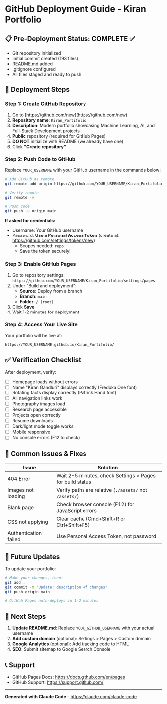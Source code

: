 # GitHub Deployment Guide - Kiran Portfolio

## 📋 Pre-Deployment Status: COMPLETE ✅

- Git repository initialized
- Initial commit created (193 files)
- README.md added
- .gitignore configured
- All files staged and ready to push

## 🚀 Deployment Steps

### Step 1: Create GitHub Repository

1. Go to [https://github.com/new](https://github.com/new)
2. **Repository name**: `Kiran_Portifolio`
3. **Description**: Modern portfolio showcasing Machine Learning, AI, and Full-Stack Development projects
4. **Public** repository (required for GitHub Pages)
5. **DO NOT** initialize with README (we already have one)
6. Click **"Create repository"**

### Step 2: Push Code to GitHub

Replace `YOUR_USERNAME` with your GitHub username in the commands below:

```bash
# Add GitHub as remote
git remote add origin https://github.com/YOUR_USERNAME/Kiran_Portifolio.git

# Verify remote
git remote -v

# Push code
git push -u origin main
```

**If asked for credentials:**
- Username: Your GitHub username
- Password: **Use a Personal Access Token** (create at: https://github.com/settings/tokens/new)
  - Scopes needed: `repo`
  - Save the token securely!

### Step 3: Enable GitHub Pages

1. Go to repository settings: `https://github.com/YOUR_USERNAME/Kiran_Portifolio/settings/pages`
2. Under "Build and deployment":
   - **Source**: Deploy from a branch
   - **Branch**: `main`
   - **Folder**: `/ (root)`
3. Click **Save**
4. Wait 1-2 minutes for deployment

### Step 4: Access Your Live Site

Your portfolio will be live at:
```
https://YOUR_USERNAME.github.io/Kiran_Portifolio/
```

## ✅ Verification Checklist

After deployment, verify:

- [ ] Homepage loads without errors
- [ ] Name "Kiran Gandluri" displays correctly (Fredoka One font)
- [ ] Rotating facts display correctly (Patrick Hand font)
- [ ] All navigation links work
- [ ] Photography images load
- [ ] Research page accessible
- [ ] Projects open correctly
- [ ] Resume downloads
- [ ] Dark/light mode toggle works
- [ ] Mobile responsive
- [ ] No console errors (F12 to check)

## 🔧 Common Issues & Fixes

| Issue | Solution |
|-------|----------|
| 404 Error | Wait 2-5 minutes, check Settings > Pages for build status |
| Images not loading | Verify paths are relative (`./assets/` not `/assets/`) |
| Blank page | Check browser console (F12) for JavaScript errors |
| CSS not applying | Clear cache (Cmd+Shift+R or Ctrl+Shift+F5) |
| Authentication failed | Use Personal Access Token, not password |

## 📝 Future Updates

To update your portfolio:

```bash
# Make your changes, then:
git add .
git commit -m "Update: description of changes"
git push origin main

# GitHub Pages auto-deploys in 1-2 minutes
```

## 🎯 Next Steps

1. **Update README.md**: Replace `YOUR_GITHUB_USERNAME` with your actual username
2. **Add custom domain** (optional): Settings > Pages > Custom domain
3. **Google Analytics** (optional): Add tracking code to HTML
4. **SEO**: Submit sitemap to Google Search Console

## 📞 Support

- GitHub Pages Docs: https://docs.github.com/en/pages
- GitHub Support: https://support.github.com/

---

**Generated with Claude Code** - https://claude.com/claude-code
